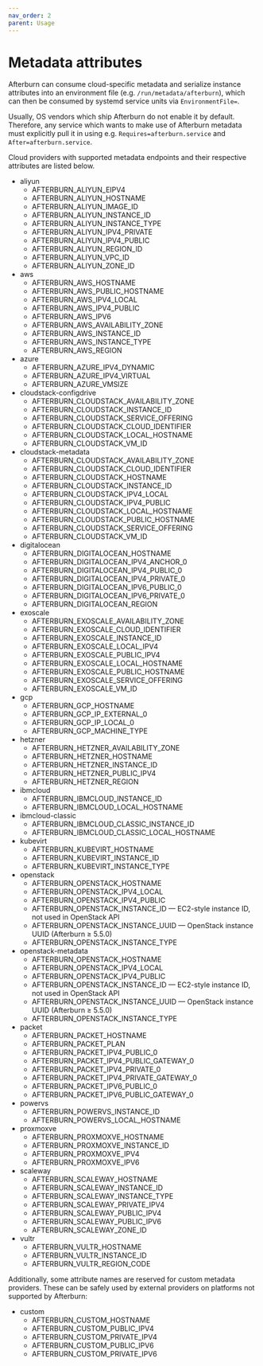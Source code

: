 ```yaml
---
nav_order: 2
parent: Usage
---
```


# Metadata attributes

Afterburn can consume cloud-specific metadata and serialize instance attributes into an environment file (e.g. `/run/metadata/afterburn`), which can then be consumed by systemd service units via `EnvironmentFile=`.

Usually, OS vendors which ship Afterburn do not enable it by default. Therefore, any service
which wants to make use of Afterburn metadata must explicitly pull it in using e.g.
`Requires=afterburn.service` and `After=afterburn.service`.

Cloud providers with supported metadata endpoints and their respective attributes are listed below.

* aliyun
  - AFTERBURN_ALIYUN_EIPV4
  - AFTERBURN_ALIYUN_HOSTNAME
  - AFTERBURN_ALIYUN_IMAGE_ID
  - AFTERBURN_ALIYUN_INSTANCE_ID
  - AFTERBURN_ALIYUN_INSTANCE_TYPE
  - AFTERBURN_ALIYUN_IPV4_PRIVATE
  - AFTERBURN_ALIYUN_IPV4_PUBLIC
  - AFTERBURN_ALIYUN_REGION_ID
  - AFTERBURN_ALIYUN_VPC_ID
  - AFTERBURN_ALIYUN_ZONE_ID
* aws
  - AFTERBURN_AWS_HOSTNAME
  - AFTERBURN_AWS_PUBLIC_HOSTNAME
  - AFTERBURN_AWS_IPV4_LOCAL
  - AFTERBURN_AWS_IPV4_PUBLIC
  - AFTERBURN_AWS_IPV6
  - AFTERBURN_AWS_AVAILABILITY_ZONE
  - AFTERBURN_AWS_INSTANCE_ID
  - AFTERBURN_AWS_INSTANCE_TYPE
  - AFTERBURN_AWS_REGION
* azure
  - AFTERBURN_AZURE_IPV4_DYNAMIC
  - AFTERBURN_AZURE_IPV4_VIRTUAL
  - AFTERBURN_AZURE_VMSIZE
* cloudstack-configdrive
  - AFTERBURN_CLOUDSTACK_AVAILABILITY_ZONE
  - AFTERBURN_CLOUDSTACK_INSTANCE_ID
  - AFTERBURN_CLOUDSTACK_SERVICE_OFFERING
  - AFTERBURN_CLOUDSTACK_CLOUD_IDENTIFIER
  - AFTERBURN_CLOUDSTACK_LOCAL_HOSTNAME
  - AFTERBURN_CLOUDSTACK_VM_ID
* cloudstack-metadata
  - AFTERBURN_CLOUDSTACK_AVAILABILITY_ZONE
  - AFTERBURN_CLOUDSTACK_CLOUD_IDENTIFIER
  - AFTERBURN_CLOUDSTACK_HOSTNAME
  - AFTERBURN_CLOUDSTACK_INSTANCE_ID
  - AFTERBURN_CLOUDSTACK_IPV4_LOCAL
  - AFTERBURN_CLOUDSTACK_IPV4_PUBLIC
  - AFTERBURN_CLOUDSTACK_LOCAL_HOSTNAME
  - AFTERBURN_CLOUDSTACK_PUBLIC_HOSTNAME
  - AFTERBURN_CLOUDSTACK_SERVICE_OFFERING
  - AFTERBURN_CLOUDSTACK_VM_ID
* digitalocean
  - AFTERBURN_DIGITALOCEAN_HOSTNAME
  - AFTERBURN_DIGITALOCEAN_IPV4_ANCHOR_0
  - AFTERBURN_DIGITALOCEAN_IPV4_PUBLIC_0
  - AFTERBURN_DIGITALOCEAN_IPV4_PRIVATE_0
  - AFTERBURN_DIGITALOCEAN_IPV6_PUBLIC_0
  - AFTERBURN_DIGITALOCEAN_IPV6_PRIVATE_0
  - AFTERBURN_DIGITALOCEAN_REGION
* exoscale
  - AFTERBURN_EXOSCALE_AVAILABILITY_ZONE
  - AFTERBURN_EXOSCALE_CLOUD_IDENTIFIER
  - AFTERBURN_EXOSCALE_INSTANCE_ID
  - AFTERBURN_EXOSCALE_LOCAL_IPV4
  - AFTERBURN_EXOSCALE_PUBLIC_IPV4
  - AFTERBURN_EXOSCALE_LOCAL_HOSTNAME
  - AFTERBURN_EXOSCALE_PUBLIC_HOSTNAME
  - AFTERBURN_EXOSCALE_SERVICE_OFFERING
  - AFTERBURN_EXOSCALE_VM_ID
* gcp
  - AFTERBURN_GCP_HOSTNAME
  - AFTERBURN_GCP_IP_EXTERNAL_0
  - AFTERBURN_GCP_IP_LOCAL_0
  - AFTERBURN_GCP_MACHINE_TYPE
* hetzner
  - AFTERBURN_HETZNER_AVAILABILITY_ZONE
  - AFTERBURN_HETZNER_HOSTNAME
  - AFTERBURN_HETZNER_INSTANCE_ID
  - AFTERBURN_HETZNER_PUBLIC_IPV4
  - AFTERBURN_HETZNER_REGION
* ibmcloud
  - AFTERBURN_IBMCLOUD_INSTANCE_ID
  - AFTERBURN_IBMCLOUD_LOCAL_HOSTNAME
* ibmcloud-classic
  - AFTERBURN_IBMCLOUD_CLASSIC_INSTANCE_ID
  - AFTERBURN_IBMCLOUD_CLASSIC_LOCAL_HOSTNAME
* kubevirt
  - AFTERBURN_KUBEVIRT_HOSTNAME
  - AFTERBURN_KUBEVIRT_INSTANCE_ID
  - AFTERBURN_KUBEVIRT_INSTANCE_TYPE
* openstack
  - AFTERBURN_OPENSTACK_HOSTNAME
  - AFTERBURN_OPENSTACK_IPV4_LOCAL
  - AFTERBURN_OPENSTACK_IPV4_PUBLIC
  - AFTERBURN_OPENSTACK_INSTANCE_ID — EC2-style instance ID, not used in OpenStack API
  - AFTERBURN_OPENSTACK_INSTANCE_UUID — OpenStack instance UUID (Afterburn ≥ 5.5.0)
  - AFTERBURN_OPENSTACK_INSTANCE_TYPE
* openstack-metadata
  - AFTERBURN_OPENSTACK_HOSTNAME
  - AFTERBURN_OPENSTACK_IPV4_LOCAL
  - AFTERBURN_OPENSTACK_IPV4_PUBLIC
  - AFTERBURN_OPENSTACK_INSTANCE_ID — EC2-style instance ID, not used in OpenStack API
  - AFTERBURN_OPENSTACK_INSTANCE_UUID — OpenStack instance UUID (Afterburn ≥ 5.5.0)
  - AFTERBURN_OPENSTACK_INSTANCE_TYPE
* packet
  - AFTERBURN_PACKET_HOSTNAME
  - AFTERBURN_PACKET_PLAN
  - AFTERBURN_PACKET_IPV4_PUBLIC_0
  - AFTERBURN_PACKET_IPV4_PUBLIC_GATEWAY_0
  - AFTERBURN_PACKET_IPV4_PRIVATE_0
  - AFTERBURN_PACKET_IPV4_PRIVATE_GATEWAY_0
  - AFTERBURN_PACKET_IPV6_PUBLIC_0
  - AFTERBURN_PACKET_IPV6_PUBLIC_GATEWAY_0
* powervs
  - AFTERBURN_POWERVS_INSTANCE_ID
  - AFTERBURN_POWERVS_LOCAL_HOSTNAME
* proxmoxve
  - AFTERBURN_PROXMOXVE_HOSTNAME
  - AFTERBURN_PROXMOXVE_INSTANCE_ID
  - AFTERBURN_PROXMOXVE_IPV4
  - AFTERBURN_PROXMOXVE_IPV6
* scaleway
  - AFTERBURN_SCALEWAY_HOSTNAME
  - AFTERBURN_SCALEWAY_INSTANCE_ID
  - AFTERBURN_SCALEWAY_INSTANCE_TYPE
  - AFTERBURN_SCALEWAY_PRIVATE_IPV4
  - AFTERBURN_SCALEWAY_PUBLIC_IPV4
  - AFTERBURN_SCALEWAY_PUBLIC_IPV6
  - AFTERBURN_SCALEWAY_ZONE_ID
* vultr
  - AFTERBURN_VULTR_HOSTNAME
  - AFTERBURN_VULTR_INSTANCE_ID
  - AFTERBURN_VULTR_REGION_CODE

Additionally, some attribute names are reserved for custom metadata providers.
These can be safely used by external providers on platforms not supported by Afterburn:

* custom
  - AFTERBURN_CUSTOM_HOSTNAME
  - AFTERBURN_CUSTOM_PUBLIC_IPV4
  - AFTERBURN_CUSTOM_PRIVATE_IPV4
  - AFTERBURN_CUSTOM_PUBLIC_IPV6
  - AFTERBURN_CUSTOM_PRIVATE_IPV6
